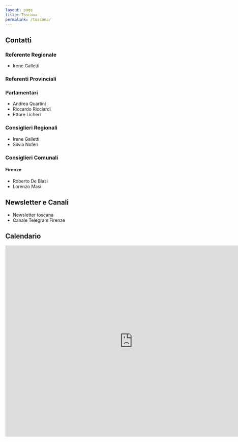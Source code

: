 ```yaml
---
layout: page
title: Toscana
permalink: /toscana/
---
```


## Contatti
### Referente Regionale
- Irene Galletti

### Referenti Provinciali

### Parlamentari
- Andrea Quartini
- Riccardo Ricciardi
- Ettore Licheri

### Consiglieri Regionali
- Irene Galletti
- Silvia Noferi

### Consiglieri Comunali
#### Firenze
- Roberto De Blasi
- Lorenzo Masi

## Newsletter e Canali
- Newsletter toscana
- Canale Telegram Firenze

## Calendario
<iframe src="https://calendar.google.com/calendar/embed?height=600&wkst=2&bgcolor=%23ffffff&ctz=Europe%2FParis&showTz=0&showPrint=0&showDate=1&showTabs=1&showCalendars=0&src=bTVzLmZpcmVuemUucHJvdkBnbWFpbC5jb20&color=%23F6BF26" style="border-width:0" width="800" height="600" frameborder="0" scrolling="no"></iframe>
